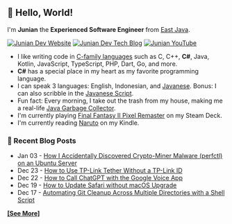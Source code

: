 ## 👋 Hello, World!

I'm **Junian** the **Experienced Software Engineer** from [East Java](https://en.wikipedia.org/wiki/East_Java).

[![Junian Dev Website](https://img.shields.io/badge/Website-1a73e8?style=for-the-badge&logo=googlechrome&logoColor=white "Junian Dev Website")](https://www.junian.dev/)
[![Junian Dev Tech Blog](https://img.shields.io/badge/Tech_Blog-1a73e8?style=for-the-badge&logo=hugo&logoColor=white "Junian Dev Tech Blog")](https://www.junian.net/)
[![Junian YouTube](https://img.shields.io/youtube/channel/views/UCepvZYlW1tWJ8bu3dWLQh2w?style=for-the-badge&logo=youtube&label=YouTube&labelColor=ff0000&color=555555
 "Junian YouTube Channel")](https://www.youtube.com/@JunianDev)

- I like writing code in [C-family languages](https://en.wikipedia.org/wiki/List_of_C-family_programming_languages) such as C, C++, **C#**, Java, Kotlin, JavaScript, TypeScript, PHP, Dart, Go, and more.
- **C#** has a special place in my heart as my favorite programming language.
- I can speak 3 languages: English, Indonesian, and [Javanese](https://en.wikipedia.org/wiki/Javanese_language). Bonus: I can also scribble in the [Javanese Script](https://en.wikipedia.org/wiki/Javanese_script).
- Fun fact: Every morning, I take out the trash from my house, making me a real-life [Java Garbage Collector](https://en.wikipedia.org/wiki/Garbage_collection_(computer_science)#Java).
- I'm currently playing [Final Fantasy II Pixel Remaster](https://finalfantasypixelremaster.square-enix-games.com/en_GB/) on my Steam Deck.
- I'm currently reading [Naruto](https://en.wikipedia.org/wiki/Naruto) on my Kindle.

### 📝 Recent Blog Posts
<!-- feed start -->
- Jan 03 - [How I Accidentally Discovered Crypto-Miner Malware (perfctl) on an Ubuntu Server](https://www.junian.net/tech/ubuntu-perfctl-malware-mongodb-not-running/)
- Dec 23 - [How to Use TP-Link Tether Without a TP-Link ID](https://www.junian.net/tech/tp-link-tether-without-tp-link-id/)
- Dec 22 - [How to Call ChatGPT with the Google Voice App](https://www.junian.net/tech/google-voice-chatgpt-call/)
- Dec 19 - [How to Update Safari without macOS Upgrade](https://www.junian.net/tech/update-safari-without-macos-upgrade/)
- Dec 17 - [Automating Git Cleanup Across Multiple Directories with a Shell Script](https://www.junian.net/dev/multiple-git-repos-cleanup/)
<!-- feed end -->

[**[See More]**](https://www.junian.net/)

<!--
I'm open to freelance work. Feel free to [contact me](https://www.upwork.com/freelancers/junian)!
-->

<!--
[![Hire Junian on Upwork](https://img.shields.io/badge/UpWork-14a800?style=for-the-badge&logo=upwork&logoColor=white "Hire Junian on Upwork")](https://www.junian.dev/upwork/)
-->

<!--
## 📊 Stats

![](https://github-readme-stats.vercel.app/api?username=junian&theme=default&hide_border=false&include_all_commits=true&count_private=true&layout=compact)

![](https://github-readme-streak-stats.herokuapp.com/?user=junian&theme=default&hide_border=false)

-->

<!--
![](https://github-readme-stats.vercel.app/api/top-langs/?username=junian&theme=default&hide_border=false&include_all_commits=true&count_private=true&layout=compact)
-->

<!--
**junian/junian** is a ✨ _special_ ✨ repository because its `README.md` (this file) appears on your GitHub profile.

Here are some ideas to get you started:

- 🔭 I’m currently working on ...
- 🌱 I’m currently learning ...
- 👯 I’m looking to collaborate on ...
- 🤔 I’m looking for help with ...
- 💬 Ask me about ...
- 📫 How to reach me: ...
- 😄 Pronouns: ...
- ⚡ Fun fact: ...
-->
